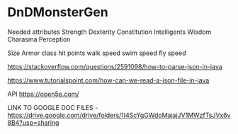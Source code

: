 # DnDMonsterGen
Needed attributes
  Strength
  Dexterity 
  Constitution
  Intelligents
  Wisdom
  Charasma
  Perception
  
  
  Size
  Armor class
  hit points
  walk speed
  swim speed
  fly speed
  
https://stackoverflow.com/questions/2591098/how-to-parse-json-in-java 

https://www.tutorialspoint.com/how-can-we-read-a-json-file-in-java


API https://open5e.com/


LINK TO GOOGLE DOC FILES - https://drive.google.com/drive/folders/1I4ScYgGWdoMajajJV1MWzfTsJVx6v8B4?usp=sharing

